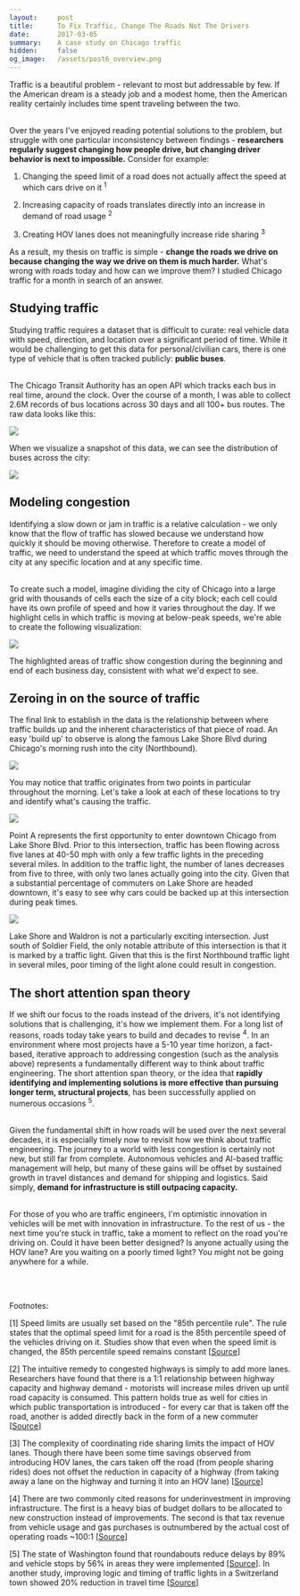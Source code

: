 ```yaml
---
layout:     post
title:      To Fix Traffic, Change The Roads Not The Drivers
date:       2017-03-05 
summary:    A case study on Chicago traffic
hidden:     false
og_image:   /assets/post6_overview.png
---
```


Traffic is a beautiful problem - relevant to most but addressable by few. If the American dream is a steady job and a modest home, then the American reality certainly includes time spent traveling between the two.
<br><br/>

Over the years I've enjoyed reading potential solutions to the problem, but struggle with one particular inconsistency between findings - **researchers regularly suggest changing how people drive, but changing driver behavior is next to impossible.** Consider for example:

1. Changing the speed limit of a road does not actually affect the speed at which cars drive on it <sup>1</sup>

2. Increasing capacity of roads translates directly into an increase in demand of road usage <sup>2</sup>

3. Creating HOV lanes does not meaningfully increase ride sharing <sup>3</sup>

As a result, my thesis on traffic is simple - **change the roads we drive on because changing the way we drive on them is much harder.** What's wrong with roads today and how can we improve them? I studied Chicago traffic for a month in search of an answer.

## Studying traffic

Studying traffic requires a dataset that is difficult to curate: real vehicle data with speed, direction, and location over a significant period of time. While it would be challenging to get this data for personal/civilian cars, there is one type of vehicle that is often tracked publicly: **public buses**. <br><br>

The Chicago Transit Authority has an open API which tracks each bus in real time, around the clock. Over the course of a month, I was able to collect 2.6M records of bus locations across 30 days and all 100+ bus routes. The raw data looks like this:

![](/assets/post6_raw_data.png)

When we visualize a snapshot of this data, we can see the distribution of buses across the city: 

![](/assets/post6_overview.png)

## Modeling congestion

Identifying a slow down or jam in traffic is a relative calculation - we only know that the flow of traffic has slowed because we understand how quickly it should be moving otherwise. Therefore to create a model of traffic, we need to understand the speed at which traffic moves through the city at any specific location and at any specific time.
<br><br/>

To create such a model, imagine dividing the city of Chicago into a large grid with thousands of cells each the size of a city block; each cell could have its own profile of speed and how it varies throughout the day. If we highlight cells in which traffic is moving at below-peak speeds, we're able to create the following visualization:

![](/assets/post6_traffic_all.gif)

The highlighted areas of traffic show congestion during the beginning and end of each business day, consistent with what we'd expect to see.

## Zeroing in on the source of traffic

The final link to establish in the data is the relationship between where traffic builds up and the inherent characteristics of that piece of road. An easy 'build up' to observe is along the famous Lake Shore Blvd during Chicago's morning rush into the city (Northbound).

![](/assets/post6_graphic1.JPG)

You may notice that traffic originates from two points in particular throughout the morning. Let's take a look at each of these locations to try and identify what's causing the traffic. 

![](/assets/post6_graphic2.JPG)

Point A represents the first opportunity to enter downtown Chicago from Lake Shore Blvd. Prior to this intersection, traffic has been flowing across five lanes at 40-50 mph with only a few traffic lights in the preceding several miles. In addition to the traffic light, the number of lanes decreases from five to three, with only two lanes actually going into the city. Given that a substantial percentage of commuters on Lake Shore are headed downtown, it's easy to see why cars could be backed up at this intersection during peak times.

![](/assets/post6_graphic3.JPG)

Lake Shore and Waldron is not a particularly exciting intersection. Just south of Soldier Field, the only notable attribute of this intersection is that it is marked by a traffic light. Given that this is the first Northbound traffic light in several miles, poor timing of the light alone could result in congestion. 

## The short attention span theory

If we shift our focus to the roads instead of the drivers, it's not identifying solutions that is challenging, it's how we implement them. For a long list of reasons, roads today take years to build and decades to revise <sup>4</sup>. In an environment where most projects have a 5-10 year time horizon, a fact-based, iterative approach to addressing congestion (such as the analysis above) represents a fundamentally different way to think about traffic engineering. The short attention span theory, or the idea that **rapidly identifying and implementing solutions is more effective than pursuing longer term, structural projects**, has been successfully applied on numerous occasions <sup>5</sup>.  <br><br>

Given the fundamental shift in how roads will be used over the next several decades, it is especially timely now to revisit how we think about traffic engineering. The journey to a world with less congestion is certainly not new, but still far from complete. Autonomous vehicles and AI-based traffic management will help, but many of these gains will be offset by sustained growth in travel distances and demand for shipping and logistics. Said simply, **demand for infrastructure is still outpacing capacity.**<br><br>

For those of you who are traffic engineers, I'm optimistic innovation in vehicles will be met with innovation in infrastructure. To the rest of us - the next time you're stuck in traffic, take a moment to reflect on the road you're driving on. Could it have been better designed? Is anyone actually using the HOV lane? Are you waiting on a poorly timed light? You might not be going anywhere for a while.

<br><br>


Footnotes:

[1] Speed limits are usually set based on the "85th percentile rule". The rule states that the optimal speed limit for a road is the 85th percentile speed of the vehicles driving on it. Studies show that even when the speed limit is changed, the 85th percentile speed remains constant [[Source](http://www.michigan.gov/documents/Establishing_Realistic_Speedlimits_85625_7.pdf)]

[2] The intuitive remedy to congested highways is simply to add more lanes. Researchers have found that there is a 1:1 relationship between highway capacity and highway demand - motorists will increase miles driven up until road capacity is consumed. This pattern holds true as well for cities in which public transportation is introduced - for every car that is taken off the road, another is added directly back in the form of a new commuter [[Source](http://www.brown.edu/Departments/Economics/Faculty/Matthew_Turner/papers/published/Duranton_Turner_AER_2011.pdf)]

[3] The complexity of coordinating ride sharing limits the impact of HOV lanes. Though there have been some time savings observed from introducing HOV lanes, the cars taken off the road (from people sharing rides) does not offset the reduction in capacity of a highway (from taking away a lane on the highway and turning it into an HOV lane) [[Source](http://www.sciencedirect.com/science/article/pii/S0968090X07000435)]

[4] There are two commonly cited reasons for underinvestment in improving infrastructure. The first is a heavy bias of budget dollars to be allocated to new construction instead of improvements. The second is that tax revenue from vehicle usage and gas purchases is outnumbered by the actual cost of operating roads ~100:1 [[Source](http://www.lao.ca.gov/Publications/Report/3366#Highway_and_Road_Maintenance_and_Repair_Needs)]


[5]
The state of Washington found that roundabouts reduce delays by 89% and vehicle stops by 56% in areas they were implemented [[Source](https://www.wsdot.wa.gov/Safety/roundabouts/benefits.htm)]. In another study, improving logic and timing of traffic lights in a Switzerland town showed 20% reduction in travel time [[Source](http://news.mit.edu/2014/traffic-lights-theres-a-better-way-0707)]
 


